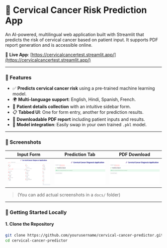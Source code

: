 # 🧬 Cervical Cancer Risk Prediction App

An AI-powered, multilingual web application built with Streamlit that predicts the risk of cervical cancer based on patient input. It supports PDF report generation and is accessible online.

🔗 **Live App**: [https://cervicalcancertest.streamlit.app/](https://cervicalcancertest.streamlit.app/)

---

### 🧰 Features

- ✅ **Predicts cervical cancer risk** using a pre-trained machine learning model.
- 🌍 **Multi-language support**: English, Hindi, Spanish, French.
- 📝 **Patient details collection** with an intuitive sidebar form.
- 📋 **Tabbed UI**: One for form entry, another for prediction results.
- 📄 **Downloadable PDF report** including patient inputs and results.
- 🧠 **Model integration**: Easily swap in your own trained `.pkl` model.

---

### 📸 Screenshots

| Input Form | Prediction Tab | PDF Download |
|------------|----------------|--------------|
| ![Form Screenshot](input_app.png) | ![Prediction Screenshot](result_app.png) | ![PDF Screenshot](result_app.png) |

> (You can add actual screenshots in a `docs/` folder)

---

### 🚀 Getting Started Locally

#### 1. **Clone the Repository**

```bash
git clone https://github.com/yourusername/cervical-cancer-predictor.git
cd cervical-cancer-predictor

